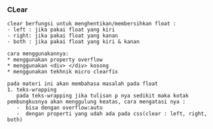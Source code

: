 ### CLear

    clear berfungsi untuk menghentikan/membersihkan float :
    - left : jika pakai float yang kiri
    - right: jika pakai float yang kanan
    - both : jika pakai float yang kiri & kanan

    cara menggunakannya:
    * menggunakan property overflow
    * menggunakan <div> </div> kosong
    * menggunakan tekhnik micro clearfix

    pada materi ini akan membahasa masalah pada float
    1. teks-wrapping
       pada teks-wrapping jika tulisan p nya sedikit maka kotak pembungkusnya akan menggulung keatas, cara mengatasi nya :
       -  bisa dengan overflow:auto
       -  dengan properti yang udah ada pada css(clear : left, right, both)
